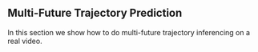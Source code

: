 ## Multi-Future Trajectory Prediction
In this section we show how to do multi-future trajectory inferencing on a real video.